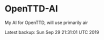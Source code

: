 # OpenTTD-AI
My AI for OpenTTD, will use primarily air

Latest backup: Sun Sep 29 21:31:01 UTC 2019
